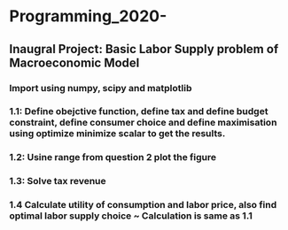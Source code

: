 # Programming_2020- 
## Inaugral Project: Basic Labor Supply problem of Macroeconomic Model
 ### Import using numpy, scipy and matplotlib
 ### 1.1: Define obejctive function, define tax and define budget constraint, define consumer choice and define maximisation using optimize minimize scalar to get the results.
 ### 1.2: Usine range from question 2 plot the figure
 ### 1.3: Solve tax revenue
 ### 1.4 Calculate utility of consumption and labor price, also find optimal labor supply choice ~ Calculation is same as 1.1
